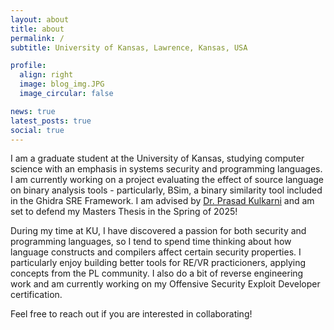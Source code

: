 ```yaml
---
layout: about
title: about
permalink: /
subtitle: University of Kansas, Lawrence, Kansas, USA

profile:
  align: right
  image: blog_img.JPG
  image_circular: false 

news: true  
latest_posts: true  
social: true  
---
```


I am a graduate student at the University of Kansas, studying computer science with an emphasis in systems security and programming languages. I am currently working on a project evaluating the effect of source language on binary analysis tools - particularly, BSim, a binary similarity tool included in the Ghidra SRE Framework. I am advised by [Dr. Prasad Kulkarni](http://www.ittc.ku.edu/~kulkarni/) and am set to defend my Masters Thesis in the Spring of 2025!

During my time at KU, I have discovered a passion for both security and programming languages, so I tend to spend time thinking about how language constructs and compilers affect certain security properties. I particularly enjoy building better tools for RE/VR practicioners, applying concepts from the PL community. I also do a bit of reverse engineering work and am currently working on my Offensive Security Exploit Developer certification.

Feel free to reach out if you are interested in collaborating!